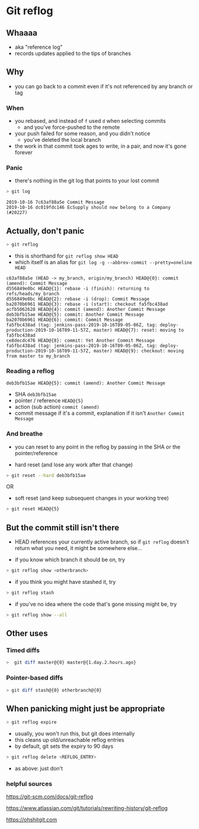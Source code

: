 # Git reflog

## Whaaaa

- aka "reference log"
- records updates applied to the tips of branches

## Why

- you can go back to a commit even if it's not referenced by any branch or tag

### When

- you rebased, and instead of `f` used `d` when selecting commits
  - and you've force-pushed to the remote
- your push failed for some reason, and you didn't notice
  - you've deleted the local branch
- the work in that commit took ages to write, in a pair, and now it's gone forever

### Panic

- there's nothing in the git log that points to your lost commit
```bash
> git log
```

```git
2019-10-16 7c63af88a5e Commit Message
2019-10-16 dc019fdc146 EcSupply should now belong to a Company (#20227)
```

## Actually, don't panic

```bash
> git reflog
```

- this is shorthand for `git reflog show HEAD`
- which itself is an alias for `git log -g --abbrev-commit --pretty=oneline HEAD`

```git
c63af88a5e (HEAD -> my_branch, origin/my_branch) HEAD@{0}: commit (amend): Commit Message
d556849e0bc HEAD@{1}: rebase -i (finish): returning to refs/heads/my_branch
d556849e0bc HEAD@{2}: rebase -i (drop): Commit Message
ba2070b6961 HEAD@{3}: rebase -i (start): checkout fa5fbc438ad
acfb5062628 HEAD@{4}: commit (amend): Another Commit Message
deb3bfb15ae HEAD@{5}: commit: Another Commit Message
ba2070b6961 HEAD@{6}: commit: Commit Message
fa5fbc438ad (tag: jenkins-pass-2019-10-16T09-05-06Z, tag: deploy-production-2019-10-16T09-11-57Z, master) HEAD@{7}: reset: moving to fa5fbc438ad
ce8decdc476 HEAD@{8}: commit: Yet Another Commit Message
fa5fbc438ad (tag: jenkins-pass-2019-10-16T09-05-06Z, tag: deploy-production-2019-10-16T09-11-57Z, master) HEAD@{9}: checkout: moving from master to my_branch
```

### Reading a reflog

`deb3bfb15ae HEAD@{5}: commit (amend): Another Commit Message`

- SHA `deb3bfb15ae`
- pointer / reference `HEAD@{5}`
- action (sub action) `commit (amend)`
- commit message if it's a commit, explanation if it isn't `Another Commit Message`

### And breathe

- you can reset to any point in the reflog by passing in the SHA or the pointer/reference

- hard reset (and lose any work after that change)

```bash
> git reset --hard deb3bfb15ae
```

OR

- soft reset (and keep subsequent changes in your working tree)

```bash
> git reset HEAD@{5}
```

## But the commit still isn't there

- HEAD references your currently active branch, so if `git reflog` doesn't return what you need, it might be somewhere else...

- if you know which branch it should be on, try

```bash
> git reflog show <otherbranch>
```

- if you think you might have stashed it, try

```bash
> git reflog stash
```

- if you've no idea where the code that's gone missing might be, try

```bash
> git reflog show --all
```

## Other uses

### Timed diffs

```bash
>  git diff master@{0} master@{1.day.2.hours.ago}
```

### Pointer-based diffs

```bash
> git diff stash@{0} otherbranch@{0}
```

## When panicking might just be appropriate

```bash
> git reflog expire
```

- usually, you won't run this, but git does internally
- this cleans up old/unreachable reflog entries
- by default, git sets the expiry to 90 days

```bash
> git reflog delete <REFLOG_ENTRY>
```

- as above: just don't

### helpful sources

https://git-scm.com/docs/git-reflog

https://www.atlassian.com/git/tutorials/rewriting-history/git-reflog

https://ohshitgit.com